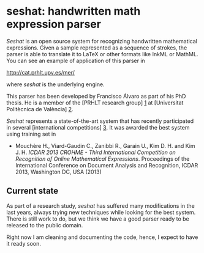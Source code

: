 seshat: handwritten math expression parser
==========================================
*Seshat* is an open source system for recognizing handwritten
mathematical expressions. Given a sample represented as a sequence of
strokes, the parser is able to translate it to LaTeX or other formats
like InkML or MathML. You can see an example of application of this
parser in

http://cat.prhlt.upv.es/mer/

where *seshat* is the underlying engine.

This parser has been developed by Francisco Álvaro as part of his PhD
thesis. He is a member of the [PRHLT research group] [1] at
[Universitat Politècnica de València] [2].

*Seshat* represents a state-of-the-art system that has recently
participated in several [international competitions] [3]. It was awarded
the best system using training set in

- Mouchère H., Viard-Gaudin C., Zanibbi R., Garain U., Kim D. H. and Kim J. H.
  *ICDAR 2013 CROHME - Third International Competition on Recognition
  of Online Mathematical Expressions*.
  Proceedings of the International Conference on Document Analysis and
  Recognition, ICDAR 2013, Washington DC, USA (2013)


Current state
-------------
As part of a research study, *seshat* has suffered many modifications
in the last years, always trying new techniques while looking for the
best system. There is still work to do, but we think we have a good
parser ready to be released to the public domain.

Right now I am cleaning and documenting the code, hence, I expect to
have it ready soon.


[1]: http://www.prhlt.upv.es/
[2]: http://www.upv.es/
[3]: http://www.isical.ac.in/~crohme/
